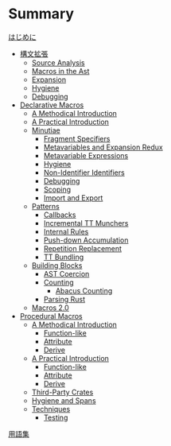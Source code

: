 # Summary

[はじめに](./introduction.md)

- [構文拡張](./syntax-extensions.md)
    - [Source Analysis](./syntax-extensions/source-analysis.md)
    - [Macros in the Ast](./syntax-extensions/ast.md)
    - [Expansion](./syntax-extensions/expansion.md)
    - [Hygiene](./syntax-extensions/hygiene.md)
    - [Debugging](./syntax-extensions/debugging.md)
- [Declarative Macros](./decl-macros.md)
    - [A Methodical Introduction](./decl-macros/macros-methodical.md)
    - [A Practical Introduction](./decl-macros/macros-practical.md)
    - [Minutiae](./decl-macros/minutiae.md)
        - [Fragment Specifiers](./decl-macros/minutiae/fragment-specifiers.md)
        - [Metavariables and Expansion Redux](./decl-macros/minutiae/metavar-and-expansion.md)
        - [Metavariable Expressions](./decl-macros/minutiae/metavar-expr.md)
        - [Hygiene](./decl-macros/minutiae/hygiene.md)
        - [Non-Identifier Identifiers](./decl-macros/minutiae/identifiers.md)
        - [Debugging](./decl-macros/minutiae/debugging.md)
        - [Scoping](./decl-macros/minutiae/scoping.md)
        - [Import and Export](./decl-macros/minutiae/import-export.md)
    - [Patterns](./decl-macros/patterns.md)
        - [Callbacks](./decl-macros/patterns/callbacks.md)
        - [Incremental TT Munchers](./decl-macros/patterns/tt-muncher.md)
        - [Internal Rules](./decl-macros/patterns/internal-rules.md)
        - [Push-down Accumulation](./decl-macros/patterns/push-down-acc.md)
        - [Repetition Replacement](./decl-macros/patterns/repetition-replacement.md)
        - [TT Bundling](./decl-macros/patterns/tt-bundling.md)
    - [Building Blocks](./decl-macros/building-blocks.md)
        - [AST Coercion](./decl-macros/building-blocks/ast-coercion.md)
        - [Counting](./decl-macros/building-blocks/counting.md)
            - [Abacus Counting](./decl-macros/building-blocks/abacus-counting.md)
        - [Parsing Rust](./decl-macros/building-blocks/parsing.md)
    - [Macros 2.0](./decl-macros/macros2.md)
 - [Procedural Macros](./proc-macros.md)
    - [A Methodical Introduction](./proc-macros/methodical.md)
        - [Function-like](./proc-macros/methodical/function-like.md)
        - [Attribute](./proc-macros/methodical/attr.md)
        - [Derive](./proc-macros/methodical/derive.md)
    - [A Practical Introduction]()<!-- ./proc-macros/practical.md -->
        - [Function-like]()<!-- ./proc-macros/practical/function-like.md -->
        - [Attribute]()<!-- ./proc-macros/practical/attr.md -->
        - [Derive]()<!-- ./proc-macros/practical/derive.md -->
    - [Third-Party Crates](./proc-macros/third-party-crates.md)
    - [Hygiene and Spans](./proc-macros/hygiene.md)
    - [Techniques]()<!-- ./proc-macros/techniques.md -->
        - [Testing]()<!-- ./proc-macros/techniques/testing.md -->

 [用語集](./glossary.md)
